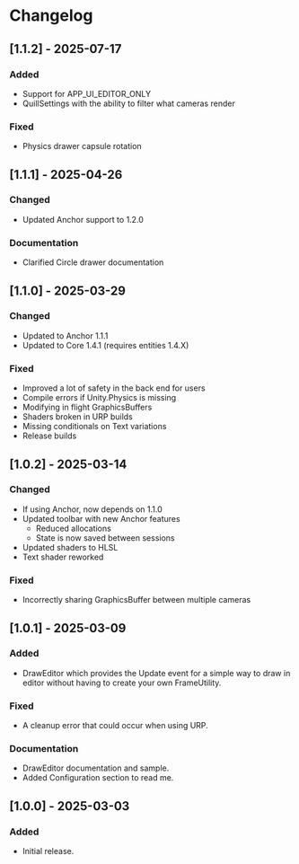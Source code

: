 # Changelog
## [1.1.2] - 2025-07-17

### Added
* Support for APP_UI_EDITOR_ONLY
* QuillSettings with the ability to filter what cameras render

### Fixed
* Physics drawer capsule rotation

## [1.1.1] - 2025-04-26

### Changed
* Updated Anchor support to 1.2.0

### Documentation
* Clarified Circle drawer documentation

## [1.1.0] - 2025-03-29

### Changed
* Updated to Anchor 1.1.1
* Updated to Core 1.4.1 (requires entities 1.4.X)

### Fixed
* Improved a lot of safety in the back end for users
* Compile errors if Unity.Physics is missing
* Modifying in flight GraphicsBuffers
* Shaders broken in URP builds
* Missing conditionals on Text variations
* Release builds

## [1.0.2] - 2025-03-14

### Changed
* If using Anchor, now depends on 1.1.0
* Updated toolbar with new Anchor features
    * Reduced allocations
    * State is now saved between sessions
* Updated shaders to HLSL
* Text shader reworked

### Fixed
* Incorrectly sharing GraphicsBuffer between multiple cameras 

## [1.0.1] - 2025-03-09

### Added
* DrawEditor which provides the Update event for a simple way to draw in editor without having to create your own FrameUtility.

### Fixed
* A cleanup error that could occur when using URP.

### Documentation
* DrawEditor documentation and sample.
* Added Configuration section to read me.

## [1.0.0] - 2025-03-03

### Added
* Initial release.